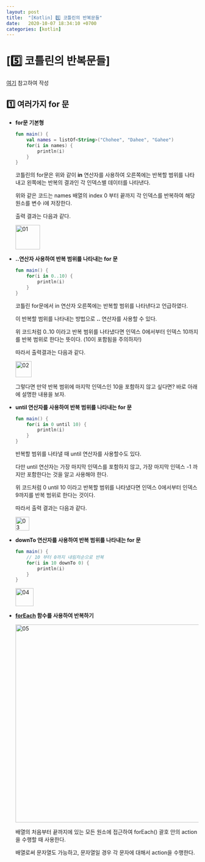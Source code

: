 ```yaml
---
layout: post
title:  "[Kotlin] 5️⃣ 코틀린의 반복문들"
date:   2020-10-07 18:34:10 +0700
categories: [kotlin]
---
```


# [5️⃣ 코틀린의 반복문들]

[여기](https://kotlinlang.org/docs/tutorials/kotlin-for-py/loops.html) 참고하여 작성

## 1️⃣ 여러가지 for 문

* __for문 기본형__

    ~~~kotlin
    fun main() {
        val names = listOf<String>("Chohee", "Dahee", "Gahee")
        for(i in names) {
            println(i)
        }
    }
    ~~~

    코틀린의 for문은 위와 같이 __in__ 연산자를 사용하여 오른쪽에는 반복할 범위를 나타내고 왼쪽에는 반복의 결과인 각 인덱스별 데이터를 나타낸다.

    위와 같은 코드는 names 배열의 index 0 부터 끝까지 각 인덱스를 반복하여 해당 원소를 변수 i에 저장한다.

    출력 결과는 다음과 같다.

    <img width="64" alt="01" src="https://user-images.githubusercontent.com/31889335/95757911-b7c1b680-0ce2-11eb-943d-551d67bf6eb0.png">

* __..연산자 사용하여 반복 범위를 나타내는 for 문__

    ~~~kotlin
    fun main() {
        for(i in 0..10) {
            println(i)
        }
    }
    ~~~

    코틀린 for문에서 in 연산자 오른쪽에는 반복할 범위를 나타낸다고 언급하였다.

    이 반복할 범위를 나타내는 방법으로 __..__ 연산자를 사용할 수 있다.

    위 코드처럼 0..10 이라고 반복 범위를 나타냈다면 인덱스 0에서부터 인덱스 10까지를 반복 범위로 한다는 뜻이다. (10이 포함됨을 주의하자!)

    따라서 출력결과는 다음과 같다.

    <img width="42" alt="02" src="https://user-images.githubusercontent.com/31889335/95303455-2b685b80-08be-11eb-9b5f-6434065bf50b.png">

    그렇다면 만약 반복 범위에 마지막 인덱스인 10을 포함하지 않고 싶다면? 바로 아래에 설명한 내용을 보자.

* __until 연산자를 사용하여 반복 범위를 나타내는 for 문__

    ~~~kotlin
    fun main() {
        for(i in 0 until 10) {
            println(i)
        }
    }
    ~~~

    반복할 범위를 나타낼 때 until 연산자를 사용할수도 있다.

    다만 until 연산자는 가장 마지막 인덱스를 포함하지 않고, 가장 마지막 인덱스 -1 까지만 포함한다는 것을 알고 사용해야 한다.
    
    위 코드처럼 0 until 10 이라고 반복할 범위를 나타냈다면 인덱스 0에서부터 인덱스 9까지를 반복 범위로 한다는 것이다.

    따라서 출력 결과는 다음과 같다.

    <img width="36" alt="03" src="https://user-images.githubusercontent.com/31889335/95304059-032d2c80-08bf-11eb-80ef-9e62a27b08bc.png">

* __downTo 연산자를 사용하여 반복 범위를 나타내는 for 문__

    ~~~kotlin
    fun main() {
        // 10 부터 0까지 내림차순으로 반복
        for(i in 10 downTo 0) {
            println(i)
        }
    }
    ~~~

    <img width="47" alt="04" src="https://user-images.githubusercontent.com/31889335/95757927-ba241080-0ce2-11eb-9e27-29b4c44c6375.png">


* __[forEach](https://kotlinlang.org/api/latest/jvm/stdlib/kotlin.collections/for-each.html) 함수를 사용하여 반복하기__

    <img width="519" alt="05" src="https://user-images.githubusercontent.com/31889335/95757930-babca700-0ce2-11eb-9337-828c775e5c18.png">

    배열의 처음부터 끝까지에 있는 모든 원소에 접근하여 forEach() 괄호 안의 action을 수행할 때 사용한다.

    배열로써 문자열도 가능하고, 문자열일 경우 각 문자에 대해서 action을 수행한다.